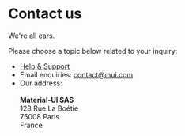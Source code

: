 # Contact us

<p class="description">We're all ears.</p>

Please choose a topic below related to your inquiry:

- [Help & Support](/material-ui/getting-started/support/)
- Email enquiries: [contact@mui.com](mailto:contact@mui.com)
- Our address:<br /><br />
  **Material-UI SAS**<br />
  128 Rue La Boétie<br />
  75008 Paris<br />
  France
